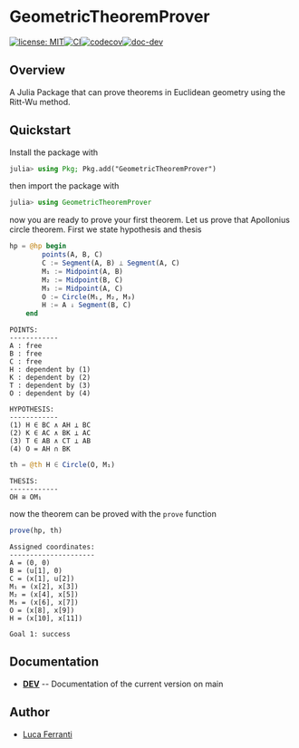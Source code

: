# GeometricTheoremProver

[![license: MIT][mit-img]](LICENSE)[![CI][ci-img]][ci-url][![codecov][cov-img]][cov-url][![doc-dev][dev-img]][dev-url]

## Overview

A Julia Package that can prove theorems in Euclidean geometry using the Ritt-Wu method. 

## Quickstart

Install the package with

```julia
julia> using Pkg; Pkg.add("GeometricTheoremProver")
```

then import the package with

```julia
julia> using GeometricTheoremProver
```

now you are ready to prove your first theorem. Let us prove that Apollonius circle theorem. First we state hypothesis and thesis

```julia
hp = @hp begin
        points(A, B, C)
        C := Segment(A, B) ⟂ Segment(A, C)
        M₁ := Midpoint(A, B)
        M₂ := Midpoint(B, C)
        M₃ := Midpoint(A, C)
        O := Circle(M₁, M₂, M₃)
        H := A ↓ Segment(B, C)
    end
```

```
POINTS:
------------
A : free
B : free
C : free
H : dependent by (1)
K : dependent by (2)
T : dependent by (3)
O : dependent by (4)

HYPOTHESIS:
------------
(1) H ∈ BC ∧ AH ⟂ BC
(2) K ∈ AC ∧ BK ⟂ AC
(3) T ∈ AB ∧ CT ⟂ AB
(4) O = AH ∩ BK
```

```julia
th = @th H ∈ Circle(O, M₁)
```

```
THESIS:
------------
OH ≅ OM₁
```

now the theorem can be proved with the `prove` function

```julia
prove(hp, th)
```

```
Assigned coordinates:
---------------------
A = (0, 0)
B = (u[1], 0)
C = (x[1], u[2])
M₁ = (x[2], x[3])
M₂ = (x[4], x[5])
M₃ = (x[6], x[7])
O = (x[8], x[9])
H = (x[10], x[11])

Goal 1: success
```

## Documentation

- [**DEV**][dev-url] -- Documentation of the current version on main

## Author

- [Luca Ferranti](https://lucaferranti.github.io)

[mit-img]: https://img.shields.io/badge/license-MIT-yellow.svg

[dev-img]: https://img.shields.io/badge/docs-dev-blue.svg
[dev-url]: https://lucaferranti.github.io/GeometricTheoremProver.jl/dev

[stable-img]: https://img.shields.io/badge/docs-stable-blue.svg
[stable-url]: https://lucaferranti.github.io/GeometricTheoremProver.jl/stable

[ci-img]: https://github.com/lucaferranti/GeometricTheoremProver.jl/workflows/CI/badge.svg
[ci-url]: https://github.com/lucaferranti/GeometricTheoremProver.jl/actions

[cov-img]: https://codecov.io/gh/lucaferranti/GeometricTheoremProver.jl/branch/master/graph/badge.svg
[cov-url]: https://codecov.io/gh/lucaferranti/GeometricTheoremProver.jl

